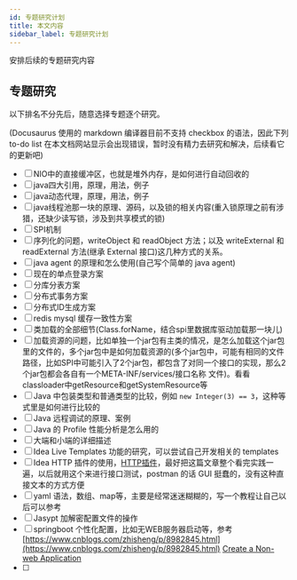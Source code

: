 ```yaml
---
id: 专题研究计划
title: 本文内容
sidebar_label: 专题研究计划
---
```


安排后续的专题研究内容



## 专题研究

以下排名不分先后，随意选择专题逐个研究。

(Docusaurus 使用的 markdown 编译器目前不支持 checkbox 的语法，因此下列 to-do list 在本文档网站显示会出现错误，暂时没有精力去研究和解决，后续看它的更新吧)


- [ ] NIO中的直接缓冲区，也就是堆外内存，是如何进行自动回收的
- [ ] java四大引用，原理，用法，例子
- [ ] java动态代理，原理，用法，例子
- [ ] java线程池那一块的原理、源码，以及锁的相关内容(重入锁原理之前有涉猎，还缺少读写锁，涉及到共享模式的锁)
- [ ] SPI机制
- [ ] 序列化的问题，writeObject 和 readObject 方法；以及 writeExternal 和 readExternal 方法(继承 External 接口)这几种方式的关系。
- [ ]  java agent 的原理和怎么使用(自己写个简单的 java agent)
- [ ] 现在的单点登录方案
- [ ] 分库分表方案
- [ ] 分布式事务方案
- [ ] 分布式ID生成方案
- [ ] redis mysql 缓存一致性方案
- [ ] 类加载的全部细节(Class.forName，结合spi里数据库驱动加载那一块儿)
- [ ] 加载资源的问题，比如单独一个jar包有主类的情况，是怎么加载这个jar包里的文件的，多个jar包中是如何加载资源的(多个jar包中，可能有相同的文件路径，比如SPI中可能引入了2个jar包，都包含了对同一个接口的实现，那么2个jar包都会各自有一个META-INF/services/接口名称 文件)。看看classloader中getResource和getSystemResource等
- [ ] Java 中包装类型和普通类型的比较，例如 `new Integer(3) == 3`，这种等式里是如何进行比较的
- [ ] Java 远程调试的原理、案例
- [ ] Java 的 Profile 性能分析是怎么用的
- [ ] 大端和小端的详细描述
- [ ] Idea Live Templates 功能的研究，可以尝试自己开发相关的 templates
- [ ] Idea HTTP 插件的使用，[HTTP插件](https://www.jetbrains.com/help/idea/http-client-in-product-code-editor.html)，最好把这篇文章整个看完实践一遍，以后就用这个来进行接口测试，postman 的话 GUI 挺蠢的，没有这种直接文本的方式方便
- [ ] yaml 语法，数组、map等，主要是经常迷迷糊糊的，写一个教程让自己以后可以参考
- [ ] Jasypt 加解密配置文件的操作
- [ ] springboot 个性化配置，比如无WEB服务器启动等，参考 [https://www.cnblogs.com/zhisheng/p/8982845.html](https://www.cnblogs.com/zhisheng/p/8982845.html) [Create a Non-web Application](https://docs.spring.io/spring-boot/docs/2.2.5.RELEASE/reference/html/howto.html#howto)
- [ ] 

